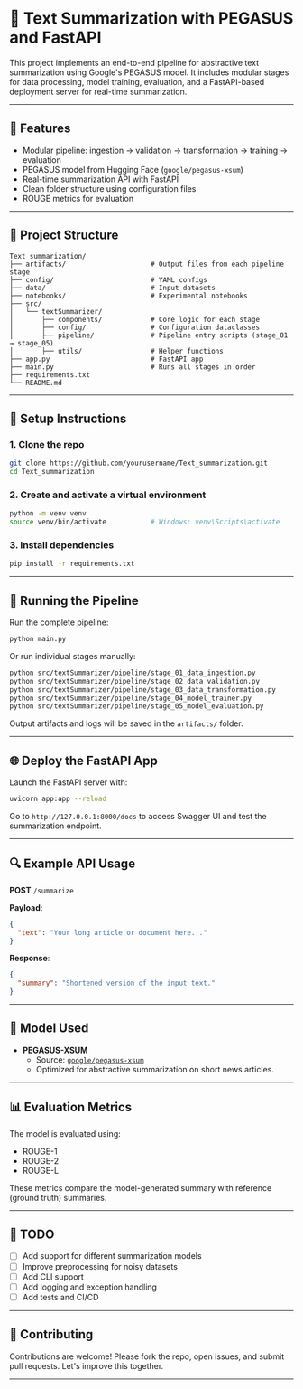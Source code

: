 # 📝 Text Summarization with PEGASUS and FastAPI

This project implements an end-to-end pipeline for abstractive text summarization using Google's PEGASUS model. It includes modular stages for data processing, model training, evaluation, and a FastAPI-based deployment server for real-time summarization.

---

## 🚀 Features

- Modular pipeline: ingestion → validation → transformation → training → evaluation
- PEGASUS model from Hugging Face (`google/pegasus-xsum`)
- Real-time summarization API with FastAPI
- Clean folder structure using configuration files
- ROUGE metrics for evaluation

---

## 📁 Project Structure

```
Text_summarization/
├── artifacts/                     # Output files from each pipeline stage
├── config/                        # YAML configs
├── data/                          # Input datasets
├── notebooks/                     # Experimental notebooks
├── src/
│   └── textSummarizer/
│       ├── components/            # Core logic for each stage
│       ├── config/                # Configuration dataclasses
│       ├── pipeline/              # Pipeline entry scripts (stage_01 → stage_05)
│       ├── utils/                 # Helper functions
├── app.py                         # FastAPI app
├── main.py                        # Runs all stages in order
├── requirements.txt
└── README.md
```

---

## 🔧 Setup Instructions

### 1. Clone the repo

```bash
git clone https://github.com/yourusername/Text_summarization.git
cd Text_summarization
```

### 2. Create and activate a virtual environment

```bash
python -m venv venv
source venv/bin/activate           # Windows: venv\Scripts\activate
```

### 3. Install dependencies

```bash
pip install -r requirements.txt
```

---

## 🧪 Running the Pipeline

Run the complete pipeline:

```bash
python main.py
```

Or run individual stages manually:

```bash
python src/textSummarizer/pipeline/stage_01_data_ingestion.py
python src/textSummarizer/pipeline/stage_02_data_validation.py
python src/textSummarizer/pipeline/stage_03_data_transformation.py
python src/textSummarizer/pipeline/stage_04_model_trainer.py
python src/textSummarizer/pipeline/stage_05_model_evaluation.py
```

Output artifacts and logs will be saved in the `artifacts/` folder.

---

## 🌐 Deploy the FastAPI App

Launch the FastAPI server with:

```bash
uvicorn app:app --reload
```

Go to `http://127.0.0.1:8000/docs` to access Swagger UI and test the summarization endpoint.

---

## 🔍 Example API Usage

**POST** `/summarize`

**Payload**:

```json
{
  "text": "Your long article or document here..."
}
```

**Response**:

```json
{
  "summary": "Shortened version of the input text."
}
```

---

## 🤖 Model Used

- **PEGASUS-XSUM**
  - Source: [`google/pegasus-xsum`](https://huggingface.co/google/pegasus-xsum)
  - Optimized for abstractive summarization on short news articles.

---

## 📊 Evaluation Metrics

The model is evaluated using:

- ROUGE-1
- ROUGE-2
- ROUGE-L

These metrics compare the model-generated summary with reference (ground truth) summaries.

---

## 📌 TODO

- [ ] Add support for different summarization models
- [ ] Improve preprocessing for noisy datasets
- [ ] Add CLI support
- [ ] Add logging and exception handling
- [ ] Add tests and CI/CD

---

## 🤝 Contributing

Contributions are welcome! Please fork the repo, open issues, and submit pull requests. Let's improve this together.

---
